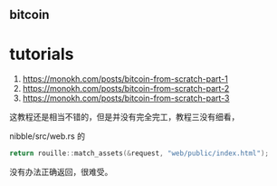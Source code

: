 ## bitcoin

# tutorials
1. https://monokh.com/posts/bitcoin-from-scratch-part-1
2. https://monokh.com/posts/bitcoin-from-scratch-part-2
3. https://monokh.com/posts/bitcoin-from-scratch-part-3

这教程还是相当不错的，但是并没有完全完工，教程三没有细看，

nibble/src/web.rs 的
```c
return rouille::match_assets(&request, "web/public/index.html");
```
没有办法正确返回，很难受。



